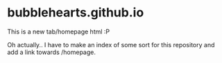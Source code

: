 # bubblehearts.github.io
This is a new tab/homepage html :P 

Oh actually.. I have to make an index of some sort for this repository and add a link towards /homepage.
